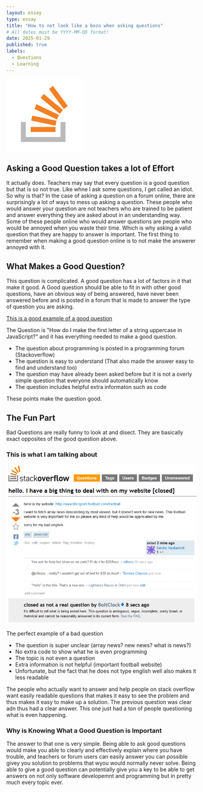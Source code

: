 ```yaml
---
layout: essay
type: essay
title: "How to not look like a bozo when asking questions"
# All dates must be YYYY-MM-DD format!
date: 2025-01-29
published: true
labels:
  - Questions
  - Learning
---
```


<img class="img-fluid" src="/img/essays/questionessay/stackoverflow.png">

## Asking a Good Question takes a lot of Effort

It actually does. Teachers may say that every question is a good question but that is so not true. Like whne I ask some questions, I get called an idiot. So why is that? In the case of asking a question on a forum online, there are surprisingly a lot of ways to mess up asking a question. These people who would answer your question are not teachers who are trained to be patient and answer everything they are asked about in an understanding way. Some of these people online who would answer questions are people who would be annoyed when you waste their time. Which is why asking a valid question that they are happy to answer is important. The first thing to remember when making a good question online is to not make the answerer annoyed with it.

## What Makes a Good Question?

This question is complicated. A good question has a lot of factors in it that make it good. A Good question should be able to fit in with other good questions, have an obvious way of being answered, have never been answered before and is posted in a forum that is made to answer the type of question you are asking. 

[This is a good example of a good question](https://stackoverflow.com/questions/1026069/how-do-i-make-the-first-letter-of-a-string-uppercase-in-javascript)

The Question is "How do I make the first letter of a string uppercase in JavaScript?" and it has everything needed to make a good question.

- The question about programming is posted in a programming forum (Stackoverflow)
- The question is easy to understand (That also made the answer easy to find and understand too)
- The question may have already been asked before but it is not a overly simple question that everyone should automatically know
- The question includes helpful extra informaton such as code

These points make the question good.

## The Fun Part

Bad Questions are really funny to look at and disect. They are basically exact opposites of the good question above.

### This is what I am talking about
<img class="img-fluid" src="/img/essays/questionessay/worstquestionever.png">

The perfect example of a bad question
- The question is super unclear (array news? new news? what is news?)
- No extra code to show what he is even programming
- The topic is not even a question
- Extra information is not helpful (important football website)
- Unfortunate, but the fact that he does not type english well also makes it less readable

The people who actually want to answer and help people on stack overflow want easily readable questions that makes it easy to see the problem and thus makes it easy to make up a solution. The previous question was clear adn thus had a clear answer. This one just had a ton of people questioning what is even happening.

### Why is Knowing What a Good Question is Important

The answer to that one is very simple. Being able to ask good questions would make you able to clearly and effectively explain where you have trouble, and teachers or forum users can easily answer you can possible givey you solution to problems that wyou would normally never solve. Being able to give a good question can potentially give you a key to be able to get answers on not only software developemnt and programming but in pretty much every topic ever.

